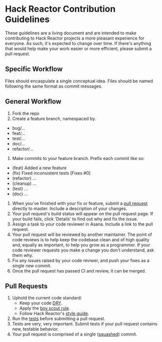 # Hack Reactor Contribution Guidelines

These guidelines are a living document and are intended to make contributing to
Hack Reactor projects a more pleasant experience for everyone. As such, it's
expected to change over time. If there's anything that would help make your work 
easier or more efficient, please submit a pull request.

## Specific Workflow

Files should encaspulate a single conceptual idea. Files should be named 
following the same format as commit messages.

<!-- ### Overview

- Fork the repo
- Create a feature branch, namespaced by.
  - bug/...
  - feat/...
  - test/...
  - doc/...
  - refactor/...
- Make commits to your feature branch. Prefix each commit like so:
  - (feat) Added a new feature
  - (fix) Fixed inconsistent tests [Fixes #0]
  - (refactor) ...
  - (cleanup) ...
  - (test) ...
  - (doc) ...
- Make a pull request with your changes directly to master. Include a
  description of your changes.
- Wait for one of the reviewers to look at your code and either merge it or
  give feedback which you should adapt to. -->


## General Workflow

<!-- 1. Follow Hack Reactor's [git workflow][]. -->
1. Fork the repo
1. Create a feature branch, namespaced by.
  - bug/...
  - feat/...
  - test/...
  - doc/...
  - refactor/...
1. Make commits to your feature branch. Prefix each commit like so:
  - (feat) Added a new feature
  - (fix) Fixed inconsistent tests [Fixes #0]
  - (refactor) ...
  - (cleanup) ...
  - (test) ...
  - (doc) ...
1. When you've finished with your fix or feature, submit a [pull request][]
   directly to master. Include a description of your changes.
1. Your pull request's build status will appear on the pull request page. If
   your build fails, click 'Details' to find out why and fix the issue.
1. Assign a task to your code reviewer in Asana. Include a link to the pull
   request.
1. Your pull request will be reviewed by another maintainer. The point of code
   reviews is to help keep the codebase clean and of high quality and, equally
   as important, to help you grow as a programmer. If your code reviewer
   requests you make a change you don't understand, ask them why.
1. Fix any issues raised by your code reviwer, and push your fixes as a single
   new commit.
1. Once the pull request has passed CI and review, it can be merged.


## Pull Requests

1. Uphold the current code standard:
    - Keep your code [DRY][].
    - Apply the [boy scout rule][].
    - Follow Hack Reactor's [style guide][].
1. Run the [tests][] before submitting a pull request.
1. Tests are very, very important. Submit tests if your pull request contains
   new, testable behavior.
1. Your pull request is comprised of a single ([squashed][]) commit.


<!-- Links -->
[git workflow]: https://github.com/hackreactor/instructor-wiki/wiki/Git-Workflow#hack-reactor-internal-git-workflow
[pull request]: https://help.github.com/articles/using-pull-requests
[DRY]: http://programmer.97things.oreilly.com/wiki/index.php/Don%27t_Repeat_Yourself
[boy scout rule]: http://programmer.97things.oreilly.com/wiki/index.php/The_Boy_Scout_Rule
[style guide]: https://github.com/hackreactor/style-guide#hack-reactor-style-guide
[tests]: https://github.com/hackreactor/bookstrap#tasks
[squashed]: http://gitready.com/advanced/2009/02/10/squashing-commits-with-rebase.html
<!-- End links -->
